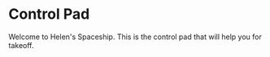 # Control Pad

Welcome to Helen's Spaceship. This is the control pad that will help you for takeoff.